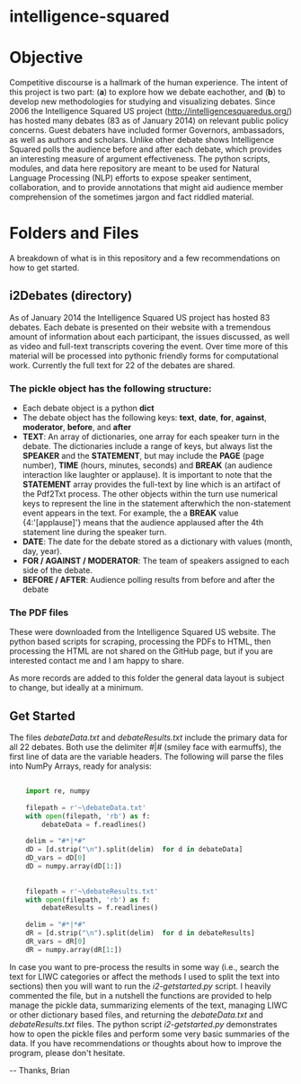 intelligence-squared
====================

# Objective
Competitive discourse is a hallmark of the human experience.  The intent of this project is two part: (**a**) to explore how we debate eachother, and (**b**) to develop new methodologies for studying and visualizing debates.  Since 2006 the Intelligence Squared US project (http://intelligencesquaredus.org/) has hosted many debates (83 as of January 2014) on relevant public policy concerns.  Guest debaters have included former Governors, ambassadors, as well as authors and scholars.  Unlike other debate shows Intelligence Squared polls the audience before and after each debate, which provides an interesting measure of argument effectiveness.  The python scripts, modules, and data here repository are meant to be used for Natural Language Processing (NLP) efforts to expose speaker sentiment, collaboration, and to provide annotations that might aid audience member comprehension of the sometimes jargon and fact riddled material.

# Folders and Files
A breakdown of what is in this repository and a few recommendations on how to get started.

## i2Debates (directory)
As of January 2014 the Intelligence Squared US project has hosted 83 debates.  Each debate is presented on their website with a tremendous amount of information about each participant, the issues discussed, as well as video and full-text transcripts covering the event.  Over time more of this material will be processed into pythonic friendly forms for computational work.  Currently the full text for 22 of the debates are shared.

### The pickle object has the following structure:
* Each debate object is a python **dict**
* The debate object has the following keys: **text**, **date**, **for**, **against**, **moderator**, **before**, and **after**
* **TEXT**:  An array of dictionaries, one array for each speaker turn in the debate.  The dictionaries include a range of keys, but always list the **SPEAKER** and the **STATEMENT**, but may include the **PAGE** (page number), **TIME** (hours, minutes, seconds) and **BREAK** (an audience interaction like laughter or applause).  It is important to note that the **STATEMENT** array provides the full-text by line which is an artifact of the Pdf2Txt process.  The other objects within the turn use numerical keys to represent the line in the statement afterwhich the non-statement event appears in the text.  For example, the a **BREAK** value {4:'[applause]'} means that the audience applaused after the 4th statement line during the speaker turn.
* **DATE**:  The date for the debate stored as a dictionary with values (month, day, year).
* **FOR / AGAINST / MODERATOR**:  The team of speakers assigned to each side of the debate.
* **BEFORE / AFTER**:  Audience polling results from before and after the debate

### The PDF files
These were downloaded from the Intelligence Squared US website.  The python based scripts for scraping, processing the PDFs to HTML, then processing the HTML are not shared on the GitHub page, but if you are interested contact me and I am happy to share.

As more records are added to this folder the general data layout is subject to change, but ideally at a minimum.

## Get Started

The files *debateData.txt* and *debateResults.txt* include the primary data for all 22 debates.  Both use the delimiter *#*|*#* (smiley face with earmuffs), the first line of data are the variable headers.  The following will parse the files into NumPy Arrays, ready for analysis:

```python
    
    import re, numpy
    
    filepath = r'~\debateData.txt'
    with open(filepath, 'rb') as f:
        debateData = f.readlines()
    
    delim = "#*|*#"
    dD = [d.strip("\n").split(delim)  for d in debateData]
    dD_vars = dD[0]
    dD = numpy.array(dD[1:])
    
    
    filepath = r'~\debateResults.txt'
    with open(filepath, 'rb') as f:
        debateResults = f.readlines()
    
    delim = "#*|*#"
    dR = [d.strip("\n").split(delim)  for d in debateResults]
    dR_vars = dR[0]
    dR = numpy.array(dR[1:])

```

In case you want to pre-process the results in some way (i.e., search the text for LIWC categories or affect the methods I used to split the text into sections) then you will want to run the *i2-getstarted.py* script.  I heavily commented the file, but in a nutshell the functions are provided to help manage the pickle data, summarizing elements of the text, managing LIWC or other dictionary based files, and returning the *debateData.txt* and *debateResults.txt* files. The python script *i2-getstarted.py* demonstrates how to open the pickle files and perform some very basic summaries of the data.  If you have recommendations or thoughts about how to improve the program, please don't hesitate.


-- Thanks, Brian
